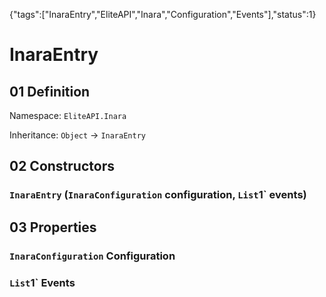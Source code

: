 {"tags":["InaraEntry","EliteAPI","Inara","Configuration","Events"],"status":1}

# InaraEntry

## 01 Definition

Namespace: `EliteAPI.Inara`

Inheritance: `Object` → `InaraEntry`

## 02 Constructors

### `InaraEntry` (`InaraConfiguration` configuration, `List`1` events)

## 03 Properties

### `InaraConfiguration` Configuration

### `List`1` Events

